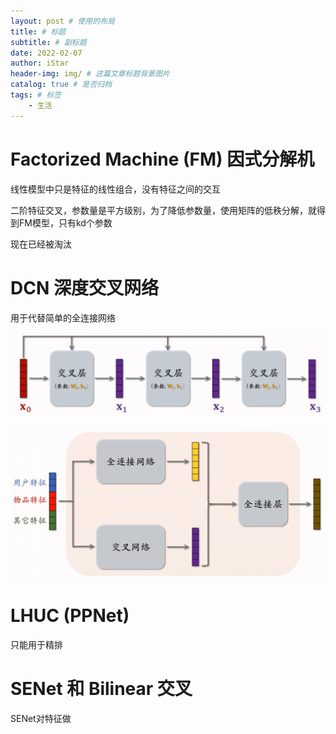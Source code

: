 ```yaml
---
layout: post # 使用的布局
title: # 标题
subtitle: # 副标题
date: 2022-02-07
author: iStar
header-img: img/ # 这篇文章标题背景图片
catalog: true # 是否归档
tags: # 标签
    - 生活
---
```


# Factorized Machine (FM) 因式分解机

线性模型中只是特征的线性组合，没有特征之间的交互

二阶特征交叉，参数量是平方级别，为了降低参数量，使用矩阵的低秩分解，就得到FM模型，只有kd个参数

现在已经被淘汰

# DCN 深度交叉网络

用于代替简单的全连接网络

![交叉网络](assets/2025-03-27-推荐算法特征交叉/image.png)

![深度交叉网络](assets/2025-03-27-推荐算法特征交叉/image-1.png)


# LHUC (PPNet)

只能用于精排

# SENet 和 Bilinear 交叉

SENet对特征做